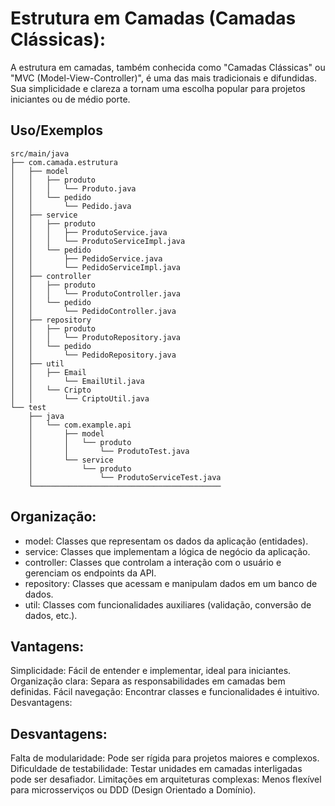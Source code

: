 
# Estrutura em Camadas (Camadas Clássicas):

A estrutura em camadas, também conhecida como "Camadas Clássicas" ou "MVC (Model-View-Controller)", é uma das mais tradicionais e difundidas. Sua simplicidade e clareza a tornam uma escolha popular para projetos iniciantes ou de médio porte.


## Uso/Exemplos

```
src/main/java
├── com.camada.estrutura
│   ├── model
│   │   ├── produto
│   │   │   └── Produto.java
│   │   └── pedido
│   │       └── Pedido.java
│   ├── service
│   │   ├── produto
│   │   │   ├── ProdutoService.java
│   │   │   └── ProdutoServiceImpl.java
│   │   └── pedido
│   │       ├── PedidoService.java
│   │       └── PedidoServiceImpl.java
│   ├── controller
│   │   ├── produto
│   │   │   └── ProdutoController.java
│   │   └── pedido
│   │       └── PedidoController.java
│   ├── repository
│   │   ├── produto
│   │   │   └── ProdutoRepository.java
│   │   └── pedido
│   │       └── PedidoRepository.java  
│   ├── util
│   │   ├── Email
│   │       └── EmailUtil.java  
│   │   └── Cripto
│   │       └── CriptoUtil.java 
└── test
    ├── java
    │   └── com.example.api
    │       ├── model
    │       │   └── produto
    │       │       └── ProdutoTest.java
    │       └── service
    │           └── produto
    │               └── ProdutoServiceTest.java
    └──────────────────────────────────────────
```


## Organização:
- model: Classes que representam os dados da aplicação (entidades).
- service: Classes que implementam a lógica de negócio da aplicação.
- controller: Classes que controlam a interação com o usuário e gerenciam os endpoints da API.
- repository: Classes que acessam e manipulam dados em um banco de dados.
- util: Classes com funcionalidades auxiliares (validação, conversão de dados, etc.).

##  Vantagens:

Simplicidade: Fácil de entender e implementar, ideal para iniciantes.
Organização clara: Separa as responsabilidades em camadas bem definidas.
Fácil navegação: Encontrar classes e funcionalidades é intuitivo.
Desvantagens:

##  Desvantagens:
Falta de modularidade: Pode ser rígida para projetos maiores e complexos.
Dificuldade de testabilidade: Testar unidades em camadas interligadas pode ser desafiador.
Limitações em arquiteturas complexas: Menos flexível para microsserviços ou DDD (Design Orientado a Domínio).


